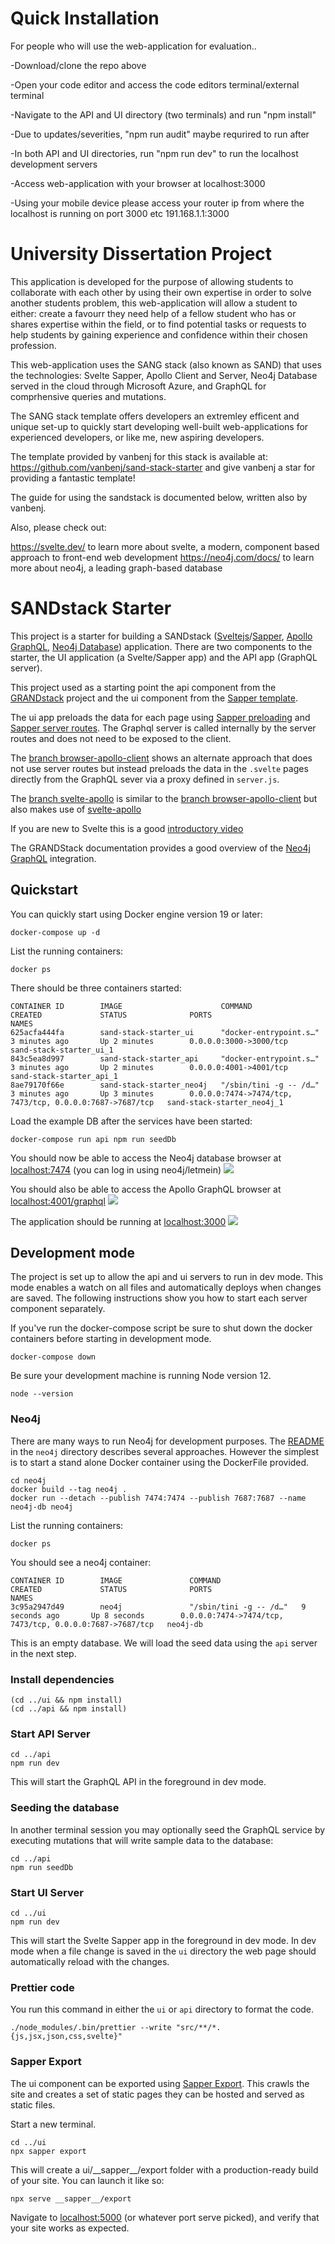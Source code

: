 # Quick Installation

For people who will  use the web-application for evaluation..

-Download/clone the repo above

-Open your code editor and access the code editors terminal/external terminal

-Navigate to the API and UI directory (two terminals) and run "npm install"

-Due to updates/severities, "npm run audit" maybe requrired to run after

-In both API and UI directories, run "npm run dev" to run the localhost development servers

-Access web-application with your browser at localhost:3000

-Using your mobile device please access your router ip from where the localhost is running on port 3000 etc 191.168.1.1:3000

# University Dissertation Project

This application is developed for the purpose of allowing students to collaborate with each other by using their own expertise in order to solve another students problem, this web-application will allow a student to either: create a favourr they need help of a fellow student who has or shares expertise within the field, or to find potential tasks or requests to help students by gaining experience and confidence within their chosen profession.

This web-application uses the SANG stack (also known as SAND) that uses the technologies: Svelte Sapper, Apollo Client and Server, Neo4j Database served in the cloud through Microsoft Azure, and GraphQL for comprhensive queries and mutations. 

The SANG stack template offers developers an extremley efficent and unique set-up to quickly start developing well-built web-applications for experienced developers, or like me, new aspiring developers. 

The template provided by vanbenj for this stack is available at: https://github.com/vanbenj/sand-stack-starter and give vanbenj a star for providing a fantastic template! 

The guide for using the sandstack is documented below, written also by vanbenj.

Also, please check out:

https://svelte.dev/ to learn more about svelte, a modern, component based approach to front-end web development
https://neo4j.com/docs/ to learn more about neo4j, a leading graph-based database


# SANDstack Starter

This project is a starter for building a SANDstack ([Sveltejs](https://svelte.dev/)/[Sapper](https://sapper.svelte.dev/), [Apollo GraphQL](https://www.apollographql.com/), [Neo4j Database](https://neo4j.com/neo4j-graph-database/)) application. There are two components to the starter, the UI application (a Svelte/Sapper app) and the API app (GraphQL server).

This project used as a starting point the api component from the [GRANDstack](https://grandstack.io) project and the ui component from the [Sapper template](https://github.com/sveltejs/sapper-template).

The ui app preloads the data for each page using [Sapper preloading](https://sapper.svelte.dev/docs#Preloading) and [Sapper server routes](https://sapper.svelte.dev/docs#Server_routes). The Graphql server is called internally by the server routes and does not need to be exposed to the client.

The [branch browser-apollo-client](https://github.com/vanbenj/sand-stack-starter/tree/browser-apollo-client) shows an alternate approach that does not use server routes but instead preloads the data in the `.svelte` pages directly from the GraphQL sever via a proxy defined in `server.js`.

The [branch svelte-apollo](https://github.com/vanbenj/sand-stack-starter/tree/browser-apollo-client) is similar to the [branch browser-apollo-client](https://github.com/vanbenj/sand-stack-starter/tree/browser-apollo-client) but also makes use of [svelte-apollo](https://github.com/timhall/svelte-apollo)

If you are new to Svelte this is a good [introductory video](https://youtu.be/AdNJ3fydeao)

The GRANDStack documentation provides a good overview of the [Neo4j GraphQL](https://grandstack.io/docs/neo4j-graphql-overview.html) integration.

## Quickstart

You can quickly start using Docker engine version 19 or later:
```
docker-compose up -d
```

List the running containers:
```
docker ps
```
There should be three containers started:
```
CONTAINER ID        IMAGE                      COMMAND                  CREATED             STATUS              PORTS                                                      NAMES
625acfa444fa        sand-stack-starter_ui      "docker-entrypoint.s…"   3 minutes ago       Up 2 minutes        0.0.0.0:3000->3000/tcp                                     sand-stack-starter_ui_1
843c5ea8d997        sand-stack-starter_api     "docker-entrypoint.s…"   3 minutes ago       Up 2 minutes        0.0.0.0:4001->4001/tcp                                     sand-stack-starter_api_1
8ae79170f66e        sand-stack-starter_neo4j   "/sbin/tini -g -- /d…"   3 minutes ago       Up 3 minutes        0.0.0.0:7474->7474/tcp, 7473/tcp, 0.0.0.0:7687->7687/tcp   sand-stack-starter_neo4j_1
```

Load the example DB after the services have been started:
```
docker-compose run api npm run seedDb
```

You should now be able to access the Neo4j database browser at [localhost:7474](http://localhost:7474) (you can log in using neo4j/letmein)
![](img/neo4j-browser.jpg)


You should also be able to access the Apollo GraphQL browser at [localhost:4001/graphql](http://localhost:4001/graphql)
![](img/graphql-browser.jpg)


The application should be running at [localhost:3000](http://localhost:3000)
![](img/app-browser.jpg)

## Development mode

The project is set up to allow the api and ui servers to run in dev mode. This mode enables a watch on all files and automatically deploys when changes are saved. The following instructions show you how to start each server component separately.

If you've run the docker-compose script be sure to shut down the docker containers before starting in development mode.
```
docker-compose down
```

Be sure your development machine is running Node version 12.
```
node --version
```

### Neo4j

There are many ways to run Neo4j for development purposes. The [README](neo4j/README.md) in the `neo4j` directory describes several approaches. However the simplest is to start a stand alone Docker container using the DockerFile provided.

```
cd neo4j
docker build --tag neo4j .
docker run --detach --publish 7474:7474 --publish 7687:7687 --name neo4j-db neo4j
```

List the running containers:
```
docker ps
```

You should see a neo4j container:
```
CONTAINER ID        IMAGE               COMMAND                  CREATED             STATUS              PORTS                                                      NAMES
3c95a2947d49        neo4j               "/sbin/tini -g -- /d…"   9 seconds ago       Up 8 seconds        0.0.0.0:7474->7474/tcp, 7473/tcp, 0.0.0.0:7687->7687/tcp   neo4j-db
```

This is an empty database. We will load the seed data using the `api` server in the next step.

### Install dependencies
```
(cd ../ui && npm install)
(cd ../api && npm install)
```

### Start API Server
```
cd ../api
npm run dev
```
This will start the GraphQL API in the foreground in dev mode.

### Seeding the database
In another terminal session you may optionally seed the GraphQL service by executing mutations that will write sample data to the database:

```
cd ../api
npm run seedDb
```
### Start UI Server
```
cd ../ui
npm run dev
```
This will start the Svelte Sapper app in the foreground in dev mode. In dev mode when a file change is saved in the `ui` directory the web page should automatically reload with the changes.

### Prettier code
You run this command in either the `ui` or `api` directory to format the code.

```
./node_modules/.bin/prettier --write "src/**/*.{js,jsx,json,css,svelte}"
```

### Sapper Export

The ui component can be exported using [Sapper Export](https://sapper.svelte.dev/docs#Exporting). This crawls the site and creates a set of static pages they can be hosted and served as static files.

Start a new terminal.

```
cd ../ui
npx sapper export
```

This will create a ui/\_\_sapper\_\_/export folder with a production-ready build of your site. You can launch it like so:

```
npx serve __sapper__/export
```

Navigate to [localhost:5000](http://localhost:5000) (or whatever port serve picked), and verify that your site works as expected.

